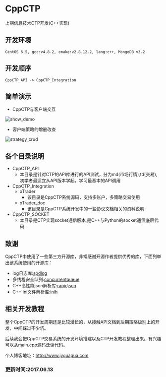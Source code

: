CppCTP
=========
上期信息技术CTP开发(C++实现)

开发环境
--------

    CentOS 6.5, gcc:v4.8.2, cmake:v2.8.12.2, lang:c++, MongoDB v3.2

开发顺序
--------

    CppCTP_API -> CppCTP_Integration

## 简单演示
* CppCTP与客户端交互

![show_demo](https://user-images.githubusercontent.com/3973297/27087027-80820c0e-5086-11e7-9cf6-0a13a6b0f037.gif)

* 客户端策略的增删改查

![strategy_crud](https://user-images.githubusercontent.com/3973297/27087656-2b05649a-5088-11e7-8a14-58dfc80cdd01.gif)
## 各个目录说明
* CppCTP_API
  * 本目录是针对CTP的API库进行的API测试，分为md(市场行情),td(交易),初学者最适宜从API版本学起，学习最基本的API调用
* CppCTP_Integration
  * xTrader
    * 该目录是CppCTP系统源码，支持多账户，多策略交易使用
  * xTrader_doc
    * 该目录是CppCTP系统开发中的一些协议文档相关的资料说明
* CppCTP_SOCKET
  * 本目录是CTP实现socket通信版本,是C++与Python的socket通信底层代码

## 致谢
CppCTP中使用了一些第三方开源库，非常感谢开源作者提供优秀的库，下面列举出该系统使用的开源库：
* log日志库:[spdlog](https://github.com/gabime/spdlog)
* 多线程安全队列:[concurrentqueue](https://github.com/cameron314/concurrentqueue)
* C++高性能json解析库:[rapidjson](https://github.com/miloyip/rapidjson)
* C++ ini文件解析库:[inih](https://github.com/jtilly/inih)

## 相关开发教程
整个CppCTP的开发周期还是比较漫长的，从接触API文档到后期策略级别上的开发，中间踩过不少坑。

后续我会把CppCTP交易系统的开发环境搭建以及CTP开发教程整理出来。有兴趣可以从main.cpp源码泛读代码。

个人博客地址：http://www.jyguagua.com


### 更新时间:2017.06.13

